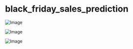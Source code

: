 # black_friday_sales_prediction

![Image](https://github.com/user-attachments/assets/7f00eee1-dd4b-4e0a-86db-e21728c75f9a)

![Image](https://github.com/user-attachments/assets/196d0d88-092d-4413-b0aa-2742539cfa56)

![Image](https://github.com/user-attachments/assets/01926cc6-6255-434a-9c19-1a8008187481)
